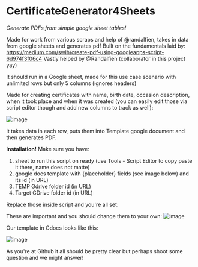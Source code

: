 # CertificateGenerator4Sheets

_Generate PDFs from simple google sheet tables!_

Made for work from various scraps and help of @randalfien, takes in data from google sheets and generates pdf
Built on the fundamentals laid by: https://medium.com/swlh/create-pdf-using-googleapps-script-6d974f3f06c4
Vastly helped by @Randalfien (collaborator in this project yay)

It should run in a Google sheet, made for this use case scenario with unlimited rows but only 5 columns (ignores headers)

Made for creating certificates with name, birth date, occasion description, when it took place and when it was created (you can easily edit those via script editor though and add new columns to track as well):

![image](https://user-images.githubusercontent.com/26422126/117192882-832e5d00-ade2-11eb-9d53-10cde59f6e14.png)

It takes data in each row, puts them into Template google document and then generates PDF.

**Installation!**
Make sure you have:
1. sheet to run this script on ready (use Tools - Script Editor to copy paste it there, name does not matte)
2. google docs template with {placeholder} fields (see image below) and its id (in URL)
3. TEMP Gdrive folder id (in URL)
4. Target GDrive folder id (in URL)

Replace those inside script and you're all set.

These are important and you should change them to your own:
![image](https://user-images.githubusercontent.com/26422126/117193654-6ba3a400-ade3-11eb-9b5f-3fb052de2c9b.png)


Our template in Gdocs looks like this:

![image](https://user-images.githubusercontent.com/26422126/117193445-28493580-ade3-11eb-8913-513cd0505b63.png)

As you're at Github it all should be pretty clear but perhaps shoot some question and we might answer! 
